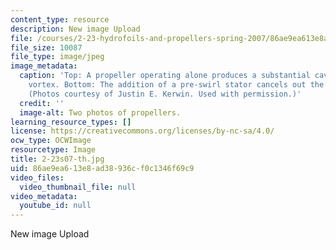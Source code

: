 ```yaml
---
content_type: resource
description: New image Upload
file: /courses/2-23-hydrofoils-and-propellers-spring-2007/86ae9ea613e8ad38936cf0c1346f69c9_2-23s07-th.jpg
file_size: 10087
file_type: image/jpeg
image_metadata:
  caption: 'Top: A propeller operating alone produces a substantial cavitating hub
    vortex. Bottom: The addition of a pre-swirl stator cancels out the propeller vortex.
    (Photos courtesy of Justin E. Kerwin. Used with permission.)'
  credit: ''
  image-alt: Two photos of propellers.
learning_resource_types: []
license: https://creativecommons.org/licenses/by-nc-sa/4.0/
ocw_type: OCWImage
resourcetype: Image
title: 2-23s07-th.jpg
uid: 86ae9ea6-13e8-ad38-936c-f0c1346f69c9
video_files:
  video_thumbnail_file: null
video_metadata:
  youtube_id: null
---
```

New image Upload